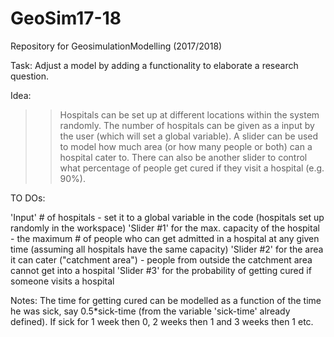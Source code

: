 # GeoSim17-18
Repository for GeosimulationModelling (2017/2018)

Task: Adjust a model by adding a functionality to elaborate a research question.

Idea:

>>Hospitals can be set up at different locations within the system randomly.
>>The number of hospitals can be given as a input by the user (which will set a global variable).
>>A slider can be used to model how much area (or how many people or both) can a hospital cater to.
>>There can also be another slider to control what percentage of people get cured if they visit a hospital (e.g. 90%).



TO DOs:

'Input' # of hospitals - set it to a global variable in the code (hospitals set up randomly in the workspace)
'Slider #1' for the max. capacity of the hospital - the maximum # of people who can get admitted in a hospital at any given time (assuming all hospitals have the same capacity)
'Slider #2' for the area it can cater ("catchment area") - people from outside the catchment area cannot get into a hospital
'Slider #3' for the probability of getting cured if someone visits a hospital

Notes: The time for getting cured can be modelled as a function of the time he was sick, say 0.5*sick-time (from the variable 'sick-time' already defined). If sick for 1 week then 0, 2 weeks then 1 and 3 weeks then 1 etc.
